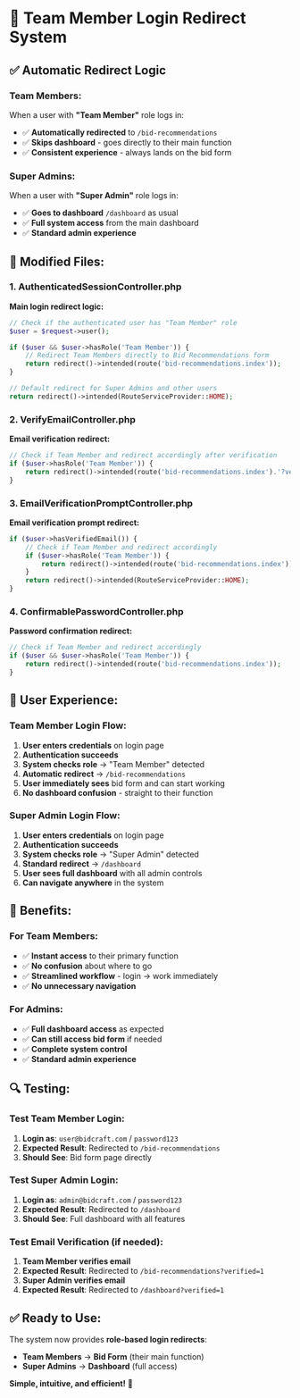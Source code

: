 # 🔄 Team Member Login Redirect System

## ✅ **Automatic Redirect Logic**

### **Team Members:**
When a user with **"Team Member"** role logs in:
- ✅ **Automatically redirected** to `/bid-recommendations` 
- ✅ **Skips dashboard** - goes directly to their main function
- ✅ **Consistent experience** - always lands on the bid form

### **Super Admins:**
When a user with **"Super Admin"** role logs in:
- ✅ **Goes to dashboard** `/dashboard` as usual
- ✅ **Full system access** from the main dashboard
- ✅ **Standard admin experience**

## 🔧 **Modified Files:**

### **1. AuthenticatedSessionController.php**
**Main login redirect logic:**
```php
// Check if the authenticated user has "Team Member" role
$user = $request->user();

if ($user && $user->hasRole('Team Member')) {
    // Redirect Team Members directly to Bid Recommendations form
    return redirect()->intended(route('bid-recommendations.index'));
}

// Default redirect for Super Admins and other users
return redirect()->intended(RouteServiceProvider::HOME);
```

### **2. VerifyEmailController.php**
**Email verification redirect:**
```php
// Check if Team Member and redirect accordingly after verification
if ($user->hasRole('Team Member')) {
    return redirect()->intended(route('bid-recommendations.index').'?verified=1');
}
```

### **3. EmailVerificationPromptController.php** 
**Email verification prompt redirect:**
```php
if ($user->hasVerifiedEmail()) {
    // Check if Team Member and redirect accordingly
    if ($user->hasRole('Team Member')) {
        return redirect()->intended(route('bid-recommendations.index'));
    }
    return redirect()->intended(RouteServiceProvider::HOME);
}
```

### **4. ConfirmablePasswordController.php**
**Password confirmation redirect:**
```php
// Check if Team Member and redirect accordingly
if ($user && $user->hasRole('Team Member')) {
    return redirect()->intended(route('bid-recommendations.index'));
}
```

## 🎯 **User Experience:**

### **Team Member Login Flow:**
1. **User enters credentials** on login page
2. **Authentication succeeds**
3. **System checks role** → "Team Member" detected
4. **Automatic redirect** → `/bid-recommendations`
5. **User immediately sees** bid form and can start working
6. **No dashboard confusion** - straight to their function

### **Super Admin Login Flow:** 
1. **User enters credentials** on login page
2. **Authentication succeeds**
3. **System checks role** → "Super Admin" detected  
4. **Standard redirect** → `/dashboard`
5. **User sees full dashboard** with all admin controls
6. **Can navigate anywhere** in the system

## 🚀 **Benefits:**

### **For Team Members:**
- ✅ **Instant access** to their primary function
- ✅ **No confusion** about where to go
- ✅ **Streamlined workflow** - login → work immediately
- ✅ **No unnecessary navigation**

### **For Admins:**
- ✅ **Full dashboard access** as expected
- ✅ **Can still access bid form** if needed
- ✅ **Complete system control**
- ✅ **Standard admin experience**

## 🔍 **Testing:**

### **Test Team Member Login:**
1. **Login as**: `user@bidcraft.com` / `password123`
2. **Expected Result**: Redirected to `/bid-recommendations`
3. **Should See**: Bid form page directly

### **Test Super Admin Login:**
1. **Login as**: `admin@bidcraft.com` / `password123` 
2. **Expected Result**: Redirected to `/dashboard`
3. **Should See**: Full dashboard with all features

### **Test Email Verification (if needed):**
1. **Team Member verifies email**
2. **Expected Result**: Redirected to `/bid-recommendations?verified=1`
3. **Super Admin verifies email**
4. **Expected Result**: Redirected to `/dashboard?verified=1`

## ✅ **Ready to Use:**

The system now provides **role-based login redirects**:
- **Team Members** → **Bid Form** (their main function)
- **Super Admins** → **Dashboard** (full access)

**Simple, intuitive, and efficient!** 🎉